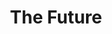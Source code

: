 ---
pid: CH272
title: The Future
location_transcription: 
zipcode: '19143'
outside_phl: 
neighborhood: University City
age: '25'
age_range: 20-29
instagram: 
image_file_name: CH_272.jpg
proposal_transcription: a bunch of people to represent all the people of Philly and
  a body to represent the future
topic: Inclusivity,Philadelphia,Unity,Uplifting
topic_summary: 0, 0, 0, 0
type: Other No Form
keywords_other: 
credit: Kathryn and Reanna
image_labels: 
twitter: 
facebook: 
permalink: "/monuments/ch272/"
layout: item-page
---